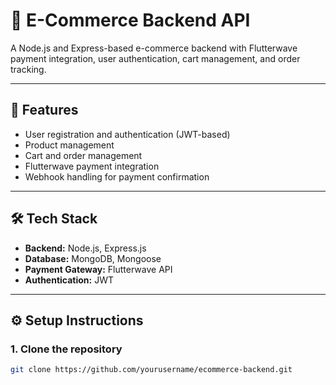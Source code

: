 # 🛒 E-Commerce Backend API

A Node.js and Express-based e-commerce backend with Flutterwave payment integration, user authentication, cart management, and order tracking.

---

## 🚀 Features
- User registration and authentication (JWT-based)
- Product management
- Cart and order management
- Flutterwave payment integration
- Webhook handling for payment confirmation

---

## 🛠️ Tech Stack
- **Backend:** Node.js, Express.js
- **Database:** MongoDB, Mongoose
- **Payment Gateway:** Flutterwave API
- **Authentication:** JWT

---

## ⚙️ Setup Instructions

### 1. Clone the repository
```bash
git clone https://github.com/yourusername/ecommerce-backend.git
